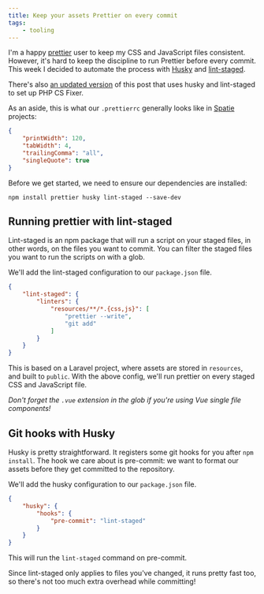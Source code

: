 ```yaml
---
title: Keep your assets Prettier on every commit
tags:
    - tooling
---
```


I'm a happy [prettier](https://prettier.io) user to keep my CSS and JavaScript files consistent. However, it's hard to keep the discipline to run Prettier before every commit. This week I decided to automate the process with [Husky](https://github.com/typicode/husky) and [lint-staged](https://github.com/okonet/lint-staged).

<!-- more -->

<aside>
There's also <a href="#">an updated version</a> of this post that uses husky and lint-staged to set up PHP CS Fixer.
</aside>

As an aside, this is what our `.prettierrc` generally looks like in [Spatie](https://spatie.be) projects:

```json
{
    "printWidth": 120,
    "tabWidth": 4,
    "trailingComma": "all",
    "singleQuote": true
}
```

Before we get started, we need to ensure our dependencies are installed:

```
npm install prettier husky lint-staged --save-dev
```

## Running prettier with lint-staged

Lint-staged is an npm package that will run a script on your staged files, in other words, on the files you want to commit. You can filter the staged files you want to run the scripts on with a glob.

We'll add the lint-staged configuration to our `package.json` file.

```json
{
    "lint-staged": {
        "linters": {
            "resources/**/*.{css,js}": [
                "prettier --write",
                "git add"
            ]
        }
    }
}
```

This is based on a Laravel project, where assets are stored in `resources`, and built to `public`. With the above config, we'll run prettier on every staged CSS and JavaScript file.

*Don't forget the `.vue` extension in the glob if you're using Vue single file components!*

## Git hooks with Husky

Husky is pretty straightforward. It registers some git hooks for you after `npm install`. The hook we care about is pre-commit: we want to format our assets before they get committed to the repository.

We'll add the husky configuration to our `package.json` file.

```json
{
    "husky": {
        "hooks": {
            "pre-commit": "lint-staged"
        }
    }
}
```

This will run the `lint-staged` command on pre-commit.

Since lint-staged only applies to files you've changed, it runs pretty fast too, so there's not too much extra overhead while committing!
